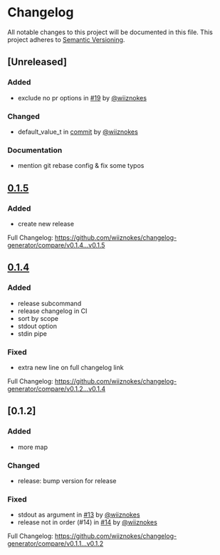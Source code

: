 # Changelog

All notable changes to this project will be documented in this file.
This project adheres to [Semantic Versioning](https://semver.org/spec/v2.0.0.html).

## [Unreleased]

### Added

- exclude no pr options in [#19](https://github.com/wiiznokes/changelog-generator/pull/19) by [@wiiznokes](https://github.com/wiiznokes)

### Changed

- default_value_t in [commit](https://github.com/wiiznokes/changelog-generator/commit/da5d510410df619b8b19116c076ab080876ab7f7) by [@wiiznokes](https://github.com/wiiznokes)

### Documentation

- mention git rebase config & fix some typos

## [0.1.5](https://github.com/wiiznokes/changelog-generator/releases/tag/v0.1.5)

### Added

- create new release

Full Changelog: https://github.com/wiiznokes/changelog-generator/compare/v0.1.4...v0.1.5

## [0.1.4](https://github.com/wiiznokes/changelog-generator/releases/tag/v0.1.4)

### Added

- release subcommand
- release changelog in CI
- sort by scope
- stdout option
- stdin pipe

### Fixed

- extra new line on full changelog link

Full Changelog: https://github.com/wiiznokes/changelog-generator/compare/v0.1.2...v0.1.4

## [0.1.2]

### Added

- more map

### Changed

- release: bump version for release

### Fixed

- stdout as argument in [#13](https://github.com/wiiznokes/changelog-generator/pull/13) by [@wiiznokes](https://github.com/wiiznokes)
- release not in order (#14) in [#14](https://github.com/wiiznokes/changelog-generator/pull/14) by [@wiiznokes](https://github.com/wiiznokes)

Full Changelog: https://github.com/wiiznokes/changelog-generator/compare/v0.1.1...v0.1.2
